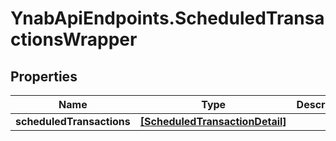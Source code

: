 # YnabApiEndpoints.ScheduledTransactionsWrapper

## Properties
Name | Type | Description | Notes
------------ | ------------- | ------------- | -------------
**scheduledTransactions** | [**[ScheduledTransactionDetail]**](ScheduledTransactionDetail.md) |  | 


